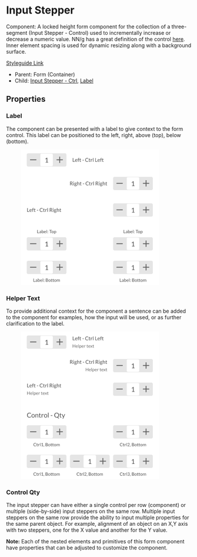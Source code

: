 # Input Stepper

Component: A locked height form component for the collection of a three-segment (Input Stepper - Control) used to incrementally increase or decrease a numeric value. NN/g has a great definition of the control [here](https://www.nngroup.com/articles/input-steppers/). Inner element spacing is used for dynamic resizing along with a background surface.

[Styleguide Link](https://zpl.io/a8DZ6yX)

* Parent: Form (Container)
* Child: [Input Stepper - Ctrl](../../overview/inpstepper/), [Label](../../overview/label.md)

## Properties

### Label

The component can be presented with a label to give context to the form control. This label can be positioned to the left, right, above (top), below (bottom).

<figure><img src="../../../.gitbook/assets/Label (3) (1).png" alt=""><figcaption></figcaption></figure>

### Helper Text

To provide additional context for the component a sentence can be added to the component for examples, how the input will be used, or as further clarification to the label.

<figure><img src="../../../.gitbook/assets/Helper (2) (1).png" alt=""><figcaption></figcaption></figure>

### Control Qty

The input stepper can have either a single control per row (component) or multiple (side-by-side) input steppers on the same row. Multiple input steppers on the same row provide the ability to input multiple properties for the same parent object. For example, alignment of an object on an X,Y axis with two steppers, one for the X value and another for the Y value.

**Note:** Each of the nested elements and primitives of this form component have properties that can be adjusted to customize the component.

